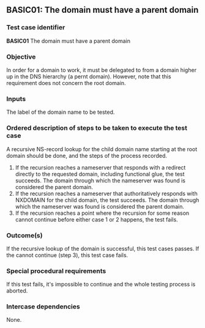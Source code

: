 ## BASIC01: The domain must have a parent domain

### Test case identifier
**BASIC01** The domain must have a parent domain

### Objective

In order for a domain to work, it must be delegated to from a domain higher
up in the DNS hierarchy (a pernt domain). However, note that this
requirement does not concern the root domain.

### Inputs

The label of the domain name to be tested.

### Ordered description of steps to be taken to execute the test case

A recursive NS-record lookup for the child domain name starting at the
root domain should be done, and the steps of the process recorded.

1. If the recursion reaches a nameserver that responds with a redirect
   directly to the requested domain, including functional glue, the test
   succeeds. The domain through which the nameserver was found is
   considered the parent domain.
2. If the recursion reaches a nameserver that authoritatively responds
   with NXDOMAIN for the child domain, the test succeeds. The domain
   through which the nameserver was found is considered the parent domain.
3. If the recursion reaches a point where the recursion for some reason
   cannot continue before either case 1 or 2 happens, the test fails. 

### Outcome(s)

If the recursive lookup of the domain is successful, this test cases passes.
If the cannot continue (step 3), this test case fails.

### Special procedural requirements

If this test fails, it's impossible to continue and the whole testing process
is aborted.

### Intercase dependencies

None.
